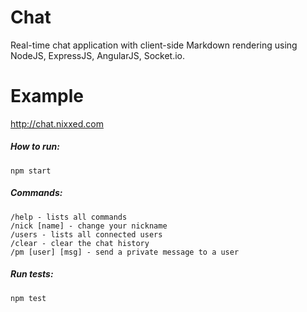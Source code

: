 Chat
====
Real-time chat application with client-side Markdown rendering using NodeJS, ExpressJS, AngularJS, Socket.io.

Example
=======
http://chat.nixxed.com

##### How to run:
~~~~
npm start
~~~~

##### Commands:
~~~~
/help - lists all commands
/nick [name] - change your nickname
/users - lists all connected users
/clear - clear the chat history
/pm [user] [msg] - send a private message to a user
~~~~

##### Run tests:
~~~~
npm test
~~~~

